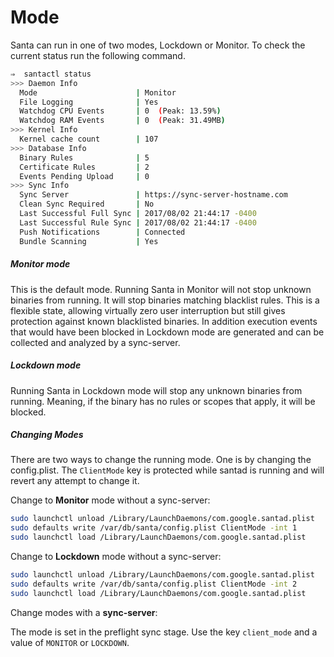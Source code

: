 # Mode

Santa can run in one of two modes, Lockdown or Monitor. To check the current status run the following command.

```sh
⇒  santactl status
>>> Daemon Info
  Mode                      | Monitor
  File Logging              | Yes
  Watchdog CPU Events       | 0  (Peak: 13.59%)
  Watchdog RAM Events       | 0  (Peak: 31.49MB)
>>> Kernel Info
  Kernel cache count        | 107
>>> Database Info
  Binary Rules              | 5
  Certificate Rules         | 2
  Events Pending Upload     | 0
>>> Sync Info
  Sync Server               | https://sync-server-hostname.com
  Clean Sync Required       | No
  Last Successful Full Sync | 2017/08/02 21:44:17 -0400
  Last Successful Rule Sync | 2017/08/02 21:44:17 -0400
  Push Notifications        | Connected
  Bundle Scanning           | Yes
```

##### Monitor mode

This is the default mode. Running Santa in Monitor will not stop unknown binaries from running. It will stop binaries matching blacklist rules. This is a flexible state, allowing virtually zero user interruption but still gives protection against known blacklisted binaries. In addition execution events that would have been blocked in Lockdown mode are generated and can be collected and analyzed by a sync-server.

##### Lockdown mode

Running Santa in Lockdown mode will stop any unknown binaries from running. Meaning, if the binary has no rules or scopes that apply, it will be blocked.

##### Changing Modes

There are two ways to change the running mode. One is by changing the config.plist. The `ClientMode` key is protected while santad is running and will revert any attempt to change it.

Change to __Monitor__ mode without a sync-server:

```sh
sudo launchctl unload /Library/LaunchDaemons/com.google.santad.plist
sudo defaults write /var/db/santa/config.plist ClientMode -int 1
sudo launchctl load /Library/LaunchDaemons/com.google.santad.plist
```

Change to __Lockdown__ mode without a sync-server:

```sh
sudo launchctl unload /Library/LaunchDaemons/com.google.santad.plist
sudo defaults write /var/db/santa/config.plist ClientMode -int 2
sudo launchctl load /Library/LaunchDaemons/com.google.santad.plist
```

Change modes with a __sync-server__:

The mode is set in the preflight sync stage. Use the key `client_mode` and a value of `MONITOR` or `LOCKDOWN`.
